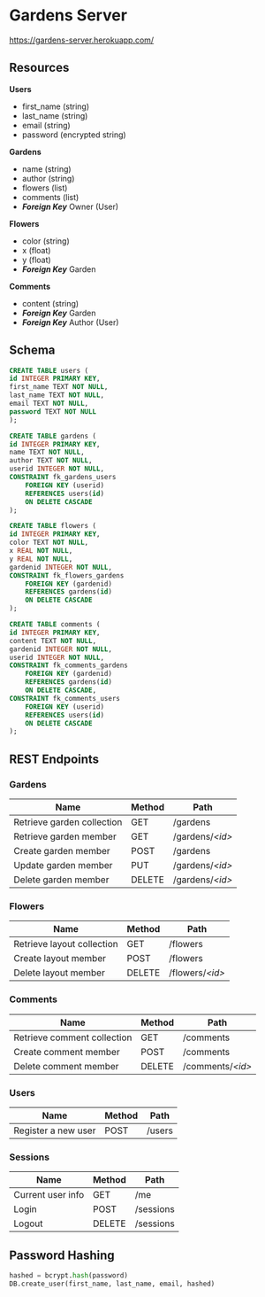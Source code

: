 # Gardens Server

https://gardens-server.herokuapp.com/

## Resources

**Users**
* first_name (string)
* last_name (string)
* email (string)
* password (encrypted string)

**Gardens**
* name (string)
* author (string)
* flowers (list)
* comments (list)
* ***Foreign Key*** Owner (User)

**Flowers**
* color (string)
* x (float)
* y (float)
* ***Foreign Key*** Garden

**Comments**
* content (string)
* ***Foreign Key*** Garden
* ***Foreign Key*** Author (User)


## Schema

```sql
CREATE TABLE users (
id INTEGER PRIMARY KEY,
first_name TEXT NOT NULL,
last_name TEXT NOT NULL,
email TEXT NOT NULL,
password TEXT NOT NULL
);

CREATE TABLE gardens (
id INTEGER PRIMARY KEY,
name TEXT NOT NULL,
author TEXT NOT NULL,
userid INTEGER NOT NULL,
CONSTRAINT fk_gardens_users
    FOREIGN KEY (userid)
    REFERENCES users(id)
    ON DELETE CASCADE
);

CREATE TABLE flowers (
id INTEGER PRIMARY KEY,
color TEXT NOT NULL,
x REAL NOT NULL,
y REAL NOT NULL,
gardenid INTEGER NOT NULL,
CONSTRAINT fk_flowers_gardens
    FOREIGN KEY (gardenid)
    REFERENCES gardens(id)
    ON DELETE CASCADE
);

CREATE TABLE comments (
id INTEGER PRIMARY KEY,
content TEXT NOT NULL,
gardenid INTEGER NOT NULL,
userid INTEGER NOT NULL,
CONSTRAINT fk_comments_gardens
    FOREIGN KEY (gardenid)
    REFERENCES gardens(id)
    ON DELETE CASCADE,
CONSTRAINT fk_comments_users
    FOREIGN KEY (userid)
    REFERENCES users(id)
    ON DELETE CASCADE
);

```

## REST Endpoints

### **Gardens**

Name                           | Method | Path
-------------------------------|--------|------------------
Retrieve garden collection     | GET    | /gardens
Retrieve garden member         | GET    | /gardens/*\<id\>*
Create garden member           | POST   | /gardens
Update garden member           | PUT    | /gardens/*\<id\>*
Delete garden member           | DELETE | /gardens/*\<id\>*

### **Flowers**

Name                           | Method | Path
-------------------------------|--------|------------------
Retrieve layout collection     | GET    | /flowers
Create layout member           | POST   | /flowers
Delete layout member           | DELETE | /flowers/*\<id\>*

### **Comments**

Name                           | Method | Path
-------------------------------|--------|------------------
Retrieve comment collection    | GET    | /comments
Create comment member          | POST   | /comments
Delete comment member          | DELETE | /comments/*\<id\>*

### **Users**

Name                           | Method | Path
-------------------------------|--------|------------------
Register a new user            | POST   | /users

### **Sessions**

Name                           | Method | Path
-------------------------------|--------|------------------
Current user info              | GET    | /me
Login                          | POST   | /sessions
Logout                         | DELETE | /sessions



## Password Hashing

```python
hashed = bcrypt.hash(password)
DB.create_user(first_name, last_name, email, hashed)
```
